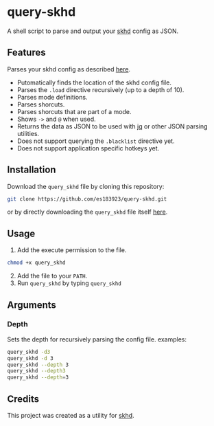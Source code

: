 # query-skhd
A shell script to parse and output your [skhd](https://github.com/koekeishiya/skhd) config as JSON.

## Features

Parses your skhd config as described [here](https://github.com/koekeishiya/skhd/blob/b659b90576cf88100b52ca6ab9270d84af7e579b/README.md).

-  Putomatically finds the location of the skhd config file.
-  Parses the `.load` directive recursively (up to a depth of 10).
-  Parses mode definitions.
-  Parses shorcuts.
-  Parses shorcuts that are part of a mode.
-  Shows `->` and `@` when used.
-  Returns the data as JSON to be used with [jq](https://github.com/stedolan/jq) or other JSON parsing utilities.
-  Does not support querying the `.blacklist` directive yet.
-  Does not support application specific hotkeys yet.

## Installation

Download the `query_skhd` file by cloning this repository:
```sh
git clone https://github.com/es183923/query-skhd.git
```
or by directly downloading the `query_skhd` file itself [here](https://raw.githubusercontent.com/es183923/query-skhd/main/query_skhd).

## Usage

1. Add the execute permission to the file.
```sh
chmod +x query_skhd
```
2. Add the file to your `PATH`.
3. Run `query_skhd` by typing `query_skhd`

## Arguments

### Depth

Sets the depth for recursively parsing the config file.
examples:
```sh
query_skhd -d3
query_skhd -d 3
query_skhd --depth 3
query_skhd --depth3
query_skhd --depth=3
```
## Credits
This project was created as a utility for [skhd](https://github.com/stedolan/jq).
